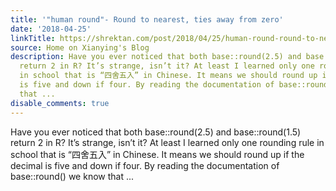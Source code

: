 ```yaml
---
title: '"human round"- Round to nearest, ties away from zero'
date: '2018-04-25'
linkTitle: https://shrektan.com/post/2018/04/25/human-round-round-to-nearest-ties-away-from-zero/
source: Home on Xianying's Blog
description: Have you ever noticed that both base::round(2.5) and base::round(1.5)
  return 2 in R? It’s strange, isn’t it? At least I learned only one rounding rule
  in school that is “四舍五入” in Chinese. It means we should round up if the decimal
  is five and down if four. By reading the documentation of base::round() we know
  that ...
disable_comments: true
---
```

Have you ever noticed that both base::round(2.5) and base::round(1.5) return 2 in R? It’s strange, isn’t it? At least I learned only one rounding rule in school that is “四舍五入” in Chinese. It means we should round up if the decimal is five and down if four. By reading the documentation of base::round() we know that ...